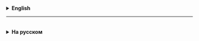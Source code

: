 <details>
  <summary style="cursor: pointer;"><b>English</b></summary>

# Primitive and Reference Types in Java
In Java, all data is divided into two main types: primitive types and reference types.
Understanding the differences between them and how they are stored in RAM is **important for writing efficient code**.

## Primitive Types
Primitive types are the basic data types that directly store values.
There are 8 primitive types in Java:
1. byte (1 byte)
2. short (2 bytes)
3. int (4 bytes)
4. long (8 bytes)
5. float (4 bytes)
6. double (8 bytes)
7. char (2 bytes)
8. boolean (size depends on the JVM, usually 1 byte)

Primitive types are stored directly in the memory allocated for such variables - either on the stack or on the heap, depending on whether they are local variables or object fields.
* Objects and their fields are stored on the heap.
* Local variables and references to objects are stored on the stack.

- If a primitive type is declared as a local variable in a method, it will be stored on the stack.

This is because local variables have a short lifetime and exist only within the execution of the method.

- If a primitive type is a class field, i.e. an object field, it will be stored on the heap.

This is because the object to which these fields belong is created on the heap.

## Reference Types
Reference types are **objects** and **arrays**.
Examples of reference types:
* Strings
* arrays
* user-defined classes

Reference types are stored differently than primitives.

When an object is created:
- the variable that refers to this object stores only the address (or reference) to this memory location and it is stored on the stack.
- the object itself is stored on the heap, where memory is allocated for it.

## Upper, down casting for reference type variables. The instanceof operator.

1. A reference of a parent type (Computer) can refer to an object of a child type (Laptop, SmartPhone).

When creating an array Computers[] computers = new Compuner[7], we create objects of the Computer type and all
computers[i] are objects of the Computer type.

In this case, Java itself performs **upper casting** (upward conversion).
Example:
computers[3] = new Laptop("M2", 16, 1024, "Apple", 3000, 14.1, 2.6, 10);

Upward conversion occurs automatically and does not require explicit specification.
This is a safe operation, since any object of the child type is also an object of the parent type.
That is why we can easily create an array of Computer objects and create objects of the child classes Laptop and SmartPhone in it. However, the fields and methods of the child classes remain inaccessible until we do **down casting**.
computers[3] must be explicitly made an object of the child class Laptop.

This can only be done when

(computers[3] instanceof Laptop) is a logical expression in brackets.

You can check the conformity of types using the **instanceof** operator.

If you try to assign a value to a reference of a child type of a parent type, the compiler will require explicit casting (down casting).
In this case, if the reference of the parent type points to another child object, then an error will occur during the execution of

the code.

2. Comparing objects using "==" is incorrect, since "==" formally compares the equality of references, i.e.
   the addresses of objects. But you need to compare "by fields".
   All objects in Java are descendants of the Object class.
   The equals method is defined in the Object class to compare objects. If we want objects of our class to be compared with each other by the fields we need, we need to
   override the equals method in our class, specifying in it the logic of comparing a given object with
   another.

3. Objects of the String class created using double quotes are string
   constants. This means that each time we specify a string with the same content in double quotes, a new object is not created. We get a reference to the same object.

# Inheritance - important additions

1. If it is necessary to prohibit inheritance from a class, the final modifier is used.

final class SuperMan {
...
}

2. All classes that do not explicitly specify a super class inherit from the **Object** class.
   That is, the Object class is the parent of all classes in Java by default.
   In particular, all classes inherit the toString method from the Object class, which returns a string
   representation of the object (fields and their values ​​in one line).
   That is why each toString() method has the @Override annotation

3. You can check the type conformity (the relationship of objects of different classes) using the **instanceof** operator.


</details>

<hr>

<details style="padding-top: 18px">
  <summary style="cursor: pointer;"><b>На русском</b></summary>

# Примитивные и ссылочные типы в Java
В Java все данные делятся на два основных типа: примитивные типы и ссылочные типы.
Понимание различий между ними и их хранение в оперативной памяти **важно для написания эффективного кода**.

## Примитивные типы
Примитивные типы — это базовые типы данных, которые непосредственно хранят значения.
В Java существует 8 примитивных типов:
1. byte (1 байт)
2. short (2 байта)
3. int (4 байта)
4. long (8 байт)
5. float (4 байта)
6. double (8 байт)
7. char (2 байта)
8. boolean (размер зависит от JVM, обычно 1 байт)

Примитивные типы хранятся непосредственно в памяти, выделенной для таких переменных - как в стеке, так и в куче, в зависимости от того, являются ли они локальными переменными или полями объекта.
* Объекты и их поля хранятся в куче.
* Локальные переменные и ссылки на объекты хранятся в стеке.

- Если примитивный тип объявлен как локальная переменная в методе, он будет храниться в стеке.
  Это происходит потому, что локальные переменные имеют короткое время жизни и существуют только в пределах выполнения метода.

- Если примитивный тип является полем класса, то есть полем объекта, то он будет храниться в куче.
  Это связано с тем, что объект, которому принадлежат эти поля, создается в куче.

## Ссылочные типы
Ссылочные типы представляют собой **объекты** и **массивы**.
Примеры ссылочных типов:
* строки (String)
* массивы
* пользовательские классы

Ссылочные типы хранятся иначе, чем примитивы.
Когда создается объект:
- переменная, которая ссылается на этот объект, хранит только адрес (или ссылку) на эту область памяти и она хранится в стеке.
- сам объект хранится в куче, где под него выделяется память.

## Upper, down casting для переменных ссылочного типа. Оператор instanceof.

1. Ссылка родительского типа (Computer) может ссылаться на объект дочернего типа (Laptop, SmartPhone).
   
При создании массива Computers[] computers = new Compuner[7] мы создаем объекты типа Computer и все
   computers[i] - это объекты типа Computer.

В этом случае Java сама проводит **upper casting** (восходящее преобразование).
Пример:
computers[3] = new Laptop("M2", 16, 1024, "Apple", 3000, 14.1, 2.6, 10);

Восходящее преобразование происходит автоматически и не требует явного указания.
Это безопасная операция, поскольку любой объект дочернего типа также является объектом родительского типа.
Именно поэтому мы легко создаем массив объектов типа Computer и создаем в нем объекты дочерних классов Laptop и SmartPhone.
Однако поля и методы дочерних классов остаются недоступными до тех пор, пока мы не сделаем **down casting**.
computers[3] надо явно сделать объектом дочернего класса Laptop. 
Это можно сделать лишь тогда, когда

(computers[3] instanceof Laptop) - в скобках логическое выражение.

Проверить соответствие типов, можно при помощи оператора **instanceof**.

Если попытаться ссылке дочернего типа присвоить значение ссылки родительского типа, то компилятор потребует явно провести кастинг (down casting).
При этом, если ссылка родительского типа указывает на другой дочерний объект, то в процессе выполнения
кода, произойдет ошибка.

2. Сравнивать объекты через "==" некорректно, т. к. "==" сравнивает формально равенство ссылок, т. е.
   адреса объектов. А нужно сравнивать "по полям".
   Все объекты в Java являются наследниками класса Object.
   Для сравнения объектов в классе Object определен метод equals.
   Если хотим, чтобы объекты нашего класса сравнивались между собой по нужным нам полям, то надо
   переопределить метод equals в нашем классе, указав в нем логику сравнения заданного объекта с
   другим.

3. Объекты класса String создаваемые при помощи двойных кавычек, являются стринговыми
   константами. Это означает, что когда мы каждый раз указываем стринг с одинаковым содержимым в
   двойных кавычках, то новый объект не создается. Мы получаем ссылку на один и тот же объект.

# Наследование - важные дополнения

1. Если необходимо запретить наследование от класса, то используется модификатор final.

final class SuperMan {
...
}

2. Все классы у которых явно не указан супер-класс, наследуются от класса **Object**.
   То есть класс Object является родителем всех классов в Java по умолчанию.
   В том числе, все классы наследуют от класса Object метод toString, возвращающий строковое
   представление объекта (поля и их значения в одной строчке).
   Именно поэтому над каждым методом toString() стоит аннотация @Override

3. Проверить соответствие типов (родство объектов разных классов),
   можно при помощи оператора **instanceof**.


</details>
